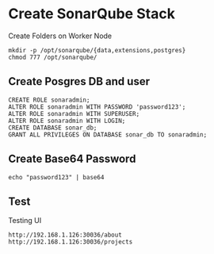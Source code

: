 # Create SonarQube Stack
Create Folders on Worker Node
```
mkdir -p /opt/sonarqube/{data,extensions,postgres}
chmod 777 /opt/sonarqube/
```

## Create Posgres DB and user
```
CREATE ROLE sonaradmin;
ALTER ROLE sonaradmin WITH PASSWORD 'password123';
ALTER ROLE sonaradmin WITH SUPERUSER;
ALTER ROLE sonaradmin WITH LOGIN;
CREATE DATABASE sonar_db;
GRANT ALL PRIVILEGES ON DATABASE sonar_db TO sonaradmin;
```

## Create Base64 Password
```
echo "password123" | base64
```

## Test
Testing UI
```
http://192.168.1.126:30036/about
http://192.168.1.126:30036/projects
```
